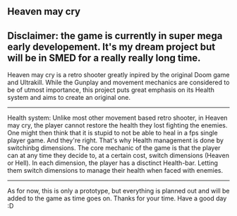 Heaven may cry
--------------
Disclaimer: the game is currently in super mega early developement. It's my dream project but will be in SMED for a really really long time.
--------------

Heaven may cry is a retro shooter greatly inpired by the original Doom game and Ultrakill.
While the Gunplay and movement mechanics are considered to be of utmost importance,
this project puts great emphasis on its Health system and aims to create an original one.

--------------

Health system: 
Unlike most other movement based retro shooter, in Heaven may cry, the player cannot restore the health they lost fighting the enemies.
One might then think that it is stupid to not be able to heal in a fps single player game.
And they're right. That's why Health management is done by switchinbg dimensions.
The core mechanic of the game is that the player can at any time they decide to, at a certain cost, switch dimensions (Heaven or Hell). In each dimension, the player has a disctinct Health-bar.
Letting them switch dimensions to manage their health when faced with enemies.

--------------

As for now, this is only a prototype, but everything is planned out and will be added to the game as time goes on.
Thanks for your time. Have a good day :D
